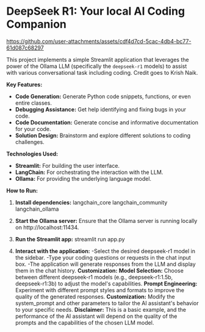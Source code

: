 # DeepSeek R1: Your local AI Coding Companion

https://github.com/user-attachments/assets/cdf4d7cd-5cac-4db4-bc77-61d087c68297

This project implements a simple Streamlit application that leverages the power of the Ollama LLM (specifically the `deepseek-r1` models) to assist with various conversational task including coding. Credit goes to Krish Naik.

**Key Features:**

* **Code Generation:** Generate Python code snippets, functions, or even entire classes.
* **Debugging Assistance:** Get help identifying and fixing bugs in your code.
* **Code Documentation:** Generate concise and informative documentation for your code.
* **Solution Design:** Brainstorm and explore different solutions to coding challenges.

**Technologies Used:**

* **Streamlit:** For building the user interface.
* **LangChain:** For orchestrating the interaction with the LLM.
* **Ollama:** For providing the underlying language model.

**How to Run:**

1. **Install dependencies:**
langchain_core
langchain_community
langchain_ollama

2. **Start the Ollama server:** Ensure that the Ollama server is running locally on http://localhost:11434.
3. **Run the Streamlit app:**
streamlit run app.py

5. **Interact with the application:**
-Select the desired deepseek-r1 model in the sidebar.
-Type your coding questions or requests in the chat input box.
-The application will generate responses from the LLM and display them in the chat history.
**Customization:** 
**Model Selection:** Choose between different deepseek-r1 models (e.g., deepseek-r1:1.5b, deepseek-r1:3b) to adjust the model's capabilities.
**Prompt Engineering:** Experiment with different prompt styles and formats to improve the quality of the generated responses.
**Customization:** Modify the system_prompt and other parameters to tailor the AI assistant's behavior to your specific needs.
**Disclaimer:**
This is a basic example, and the performance of the AI assistant will depend on the quality of the prompts and the capabilities of the chosen LLM model.
